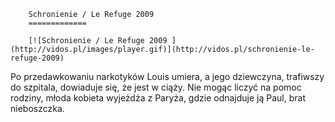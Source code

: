 
        Schronienie / Le Refuge 2009 
        =============
        
        [![Schronienie / Le Refuge 2009 ](http://vidos.pl/images/player.gif)](http://vidos.pl/schronienie-le-refuge-2009)
        
        
 Po przedawkowaniu narkotyków Louis umiera, a jego dziewczyna, trafiwszy do szpitala, dowiaduje się, że jest w ciąży. Nie mogąc liczyć na pomoc rodziny, młoda kobieta wyjeżdża z Paryża, gdzie odnajduje ją Paul, brat nieboszczka.
    